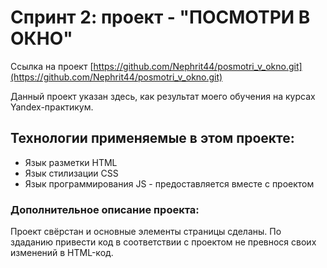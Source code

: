 # Спринт 2: проект - "ПОСМОТРИ В ОКНО"
Сcылка на проект [https://github.com/Nephrit44/posmotri_v_okno.git](https://github.com/Nephrit44/posmotri_v_okno.git)  
  
Данный проект указан здесь, как результат моего обучения на курсах Yandex-практикум.  
## Технологии применяемые в этом проекте:  
* Язык разметки HTML
* Язык стилизации CSS 
* Язык программирования JS - предоставляется вместе с проектом

### Дополнительное описание проекта:
Проект свёрстан и основные элементы страницы сделаны. По здаданию привести код в соответствии с проектом не превнося своих изменений в HTML-код.